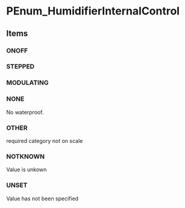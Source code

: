 # PEnum_HumidifierInternalControl

## Items

### ONOFF


### STEPPED


### MODULATING


### NONE
No waterproof.

### OTHER
required category not on scale

### NOTKNOWN
Value is unkown

### UNSET
Value has not been specified
